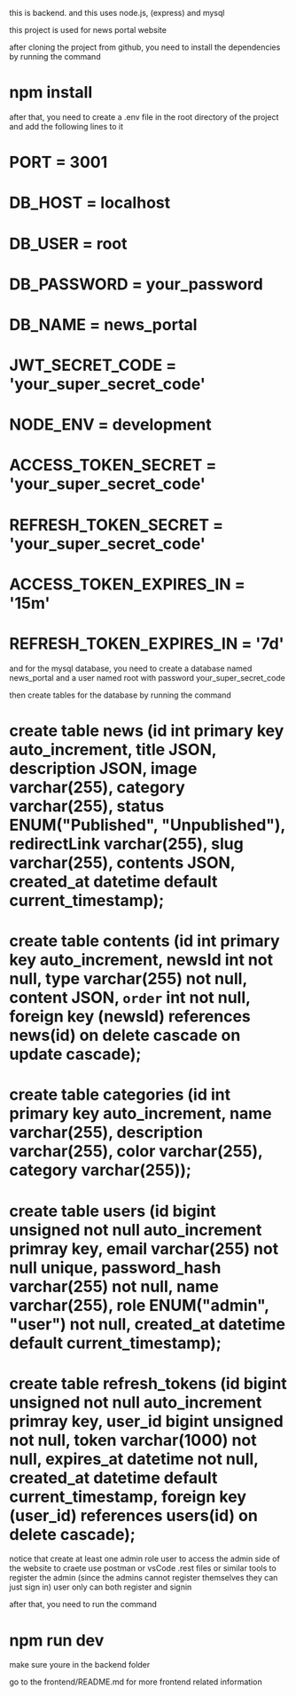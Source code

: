 this is backend. and this uses node.js, (express) and mysql

this project is used for news portal website

after cloning the project from github, you need to install the dependencies by running the command
# npm install 

after that, you need to create a .env file in the root directory of the project and add the following lines to it

# PORT = 3001

# DB_HOST = localhost
# DB_USER = root
# DB_PASSWORD = your_password
# DB_NAME = news_portal

# JWT_SECRET_CODE = 'your_super_secret_code'

# NODE_ENV = development
# ACCESS_TOKEN_SECRET = 'your_super_secret_code'
# REFRESH_TOKEN_SECRET = 'your_super_secret_code'
# ACCESS_TOKEN_EXPIRES_IN = '15m'
# REFRESH_TOKEN_EXPIRES_IN = '7d'

and for the mysql database, you need to create a database named news_portal and a user named root with password your_super_secret_code

then create tables for the database by running the command

# create table news (id int primary key auto_increment, title JSON, description JSON, image varchar(255), category varchar(255), status ENUM("Published", "Unpublished"), redirectLink varchar(255), slug varchar(255), contents JSON, created_at datetime default current_timestamp);

# create table contents (id int primary key auto_increment, newsId int not null, type varchar(255) not null, content JSON, `order` int not null, foreign key (newsId) references news(id) on delete cascade on update cascade);

# create table categories (id int primary key auto_increment, name varchar(255), description varchar(255), color varchar(255), category varchar(255));

# create table users (id bigint unsigned not null auto_increment primray key, email varchar(255) not null unique, password_hash varchar(255) not null, name varchar(255), role ENUM("admin", "user") not null, created_at datetime default current_timestamp);

# create table refresh_tokens (id bigint unsigned not null auto_increment primray key, user_id bigint unsigned not null, token varchar(1000) not null, expires_at datetime not null, created_at datetime default current_timestamp, foreign key (user_id) references users(id) on delete cascade);

notice that create at least one admin role user to access the admin side of the website
to craete use postman or vsCode .rest files or similar tools to register the admin (since the admins cannot register themselves they can just sign in) user only can both register and signin

after that, you need to run the command
# npm run dev

make sure youre in the backend folder

go to the frontend/README.md for more frontend related information
